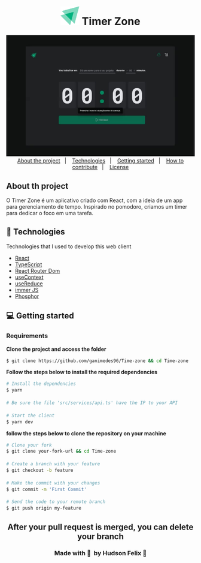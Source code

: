 <h1 align="center">
    <img alt="Timer zone" title="timer zone" src="src/assets/Logo.svg" width="50px" />
    Timer Zone
</h1>

<div align="center">
    <img alt="Timer-zone"  src="src/assets/timer.jpg" width="850px"/>
</div>

<div align="center">
  <a href="#-about-the-project">About the project</a>&nbsp;&nbsp;&nbsp;|&nbsp;&nbsp;&nbsp;
  <a href="#-technologies">Technologies</a>&nbsp;&nbsp;&nbsp;|&nbsp;&nbsp;&nbsp;
  <a href="#-getting-started">Getting started</a>&nbsp;&nbsp;&nbsp;|&nbsp;&nbsp;&nbsp;
  <a href="#-how-to-contribute">How to contribute</a>&nbsp;&nbsp;&nbsp;|&nbsp;&nbsp;&nbsp;
  <a href="#-license">License</a>
</div>

<h2 >
	About th project
</h2>

<p>O Timer Zone é um aplicativo criado com React, com a ideia de um app para gerenciamento de tempo. Inspirado no pomodoro, criamos um timer para dedicar o foco em uma tarefa. </p>

## 🚀 Technologies

Technologies that I used to develop this web client

- [React]([https://reactnative.dev](https://reactjs.org))
- [TypeScript](https://www.typescriptlang.org/)
- [React Router Dom](https://reactrouter.com/en/main)
- [useContext](https://reactjs.org/docs/context.html)
- [useReduce](https://reactjs.org/docs/hooks-reference.html#usereducer)
- [immer JS](https://github.com/immerjs/immer)
- [Phosphor](https://phosphoricons.com)

## 💻 Getting started

### Requirements

**Clone the project and access the folder**

```bash
$ git clone https://github.com/ganimedes96/Time-zone && cd Time-zone
```

**Follow the steps below to install the required dependencies**

```bash
# Install the dependencies
$ yarn

# Be sure the file 'src/services/api.ts' have the IP to your API

# Start the client
$ yarn dev
```


**follow the steps below to clone the repository on your machine**

```bash
# Clone your fork
$ git clone your-fork-url && cd Time-zone

# Create a branch with your feature
$ git checkout -b feature

# Make the commit with your changes
$ git commit -m 'First Commit'

# Send the code to your remote branch
$ git push origin my-feature
```
<h2 align="center">
After your pull request is merged, you can delete your branch
	
</h2>

<h3 align='center'>
    Made with 💜 &nbsp;by Hudson Felix 👋 
	
</h3>

